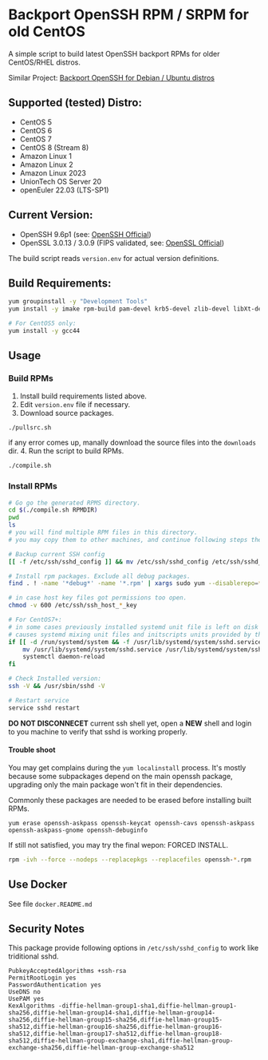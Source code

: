 # Backport OpenSSH RPM / SRPM for old CentOS

A simple script to build latest OpenSSH backport RPMs for older CentOS/RHEL distros.

Similar Project: [Backport OpenSSH for Debian / Ubuntu distros](https://github.com/boypt/openssh-deb)

## Supported (tested) Distro:

- CentOS 5
- CentOS 6
- CentOS 7
- CentOS 8 (Stream 8)
- Amazon Linux 1
- Amazon Linux 2
- Amazon Linux 2023
- UnionTech OS Server 20
- openEuler 22.03 (LTS-SP1)

## Current Version:

- OpenSSH 9.6p1 (see: [OpenSSH Official](https://www.openssh.com/))
- OpenSSL 3.0.13 / 3.0.9 (FIPS validated, see: [OpenSSL Official](https://www.openssl.org/source/))

The build script reads `version.env` for actual version definitions.

## Build Requirements:

```bash
yum groupinstall -y "Development Tools"
yum install -y imake rpm-build pam-devel krb5-devel zlib-devel libXt-devel libX11-devel gtk2-devel perl perl-IPC-Cmd

# For CentOS5 only:
yum install -y gcc44
```

## Usage

### Build RPMs

1. Install build requirements listed above.
2. Edit `version.env` file if necessary.
3. Download source packages.
```bash
./pullsrc.sh
```
if any error comes up, manally download the source files into the `downloads` dir.
4. Run the script to build RPMs. 
```bash
./compile.sh
```

### Install RPMs

```bash
# Go go the generated RPMS directory.
cd $(./compile.sh RPMDIR)
pwd
ls
# you will find multiple RPM files in this directory.
# you may copy them to other machines, and continue following steps there.

# Backup current SSH config
[[ -f /etc/ssh/sshd_config ]] && mv /etc/ssh/sshd_config /etc/ssh/sshd_config.$(date +%Y%m%d)

# Install rpm packages. Exclude all debug packages.
find . ! -name '*debug*' -name '*.rpm' | xargs sudo yum --disablerepo=* localinstall -y

# in case host key files got permissions too open.
chmod -v 600 /etc/ssh/ssh_host_*_key

# For CentOS7+:
# in some cases previously installed systemd unit file is left on disk after upgrade.
# causes systemd mixing unit files and initscripts units provided by this package.
if [[ -d /run/systemd/system && -f /usr/lib/systemd/system/sshd.service ]]; then
    mv /usr/lib/systemd/system/sshd.service /usr/lib/systemd/system/sshd.service.$(date +%Y%m%d)
    systemctl daemon-reload
fi

# Check Installed version:
ssh -V && /usr/sbin/sshd -V

# Restart service
service sshd restart
```

**DO NOT DISCONNECET** current ssh shell yet, open a **NEW** shell and login to you machine to verify that sshd is working properly.

#### Trouble shoot

You may get complains during the `yum localinstall` process. It's mostly because some subpackages depend on the main openssh package, upgrading only the main package won't fit in their dependencies.

Commonly these packages are needed to be erased before installing built RPMs.

```
yum erase openssh-askpass openssh-keycat openssh-cavs openssh-askpass openssh-askpass-gnome openssh-debuginfo
```

If still not satisfied, you may try the final wepon: FORCED INSTALL.

```bash
rpm -ivh --force --nodeps --replacepkgs --replacefiles openssh-*.rpm
```


## Use Docker

See file `docker.README.md`

## Security Notes

This package provide following options in `/etc/ssh/sshd_config` to work like triditional sshd.

```
PubkeyAcceptedAlgorithms +ssh-rsa
PermitRootLogin yes
PasswordAuthentication yes
UseDNS no
UsePAM yes
KexAlgorithms -diffie-hellman-group1-sha1,diffie-hellman-group1-sha256,diffie-hellman-group14-sha1,diffie-hellman-group14-sha256,diffie-hellman-group15-sha256,diffie-hellman-group15-sha512,diffie-hellman-group16-sha256,diffie-hellman-group16-sha512,diffie-hellman-group17-sha512,diffie-hellman-group18-sha512,diffie-hellman-group-exchange-sha1,diffie-hellman-group-exchange-sha256,diffie-hellman-group-exchange-sha512
```
